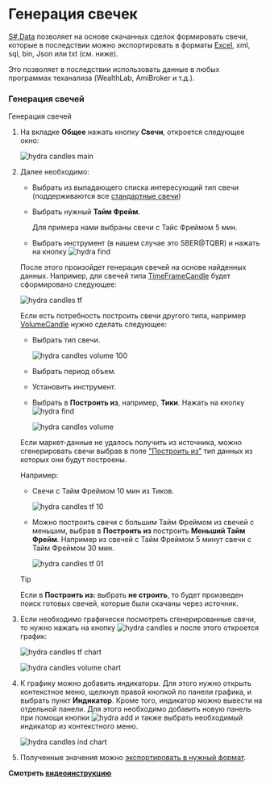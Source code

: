 # Генерация свечек

[S\#.Data](Hydra.md) позволяет на основе скачанных сделок формировать свечи, которые в последствии можно экспортировать в форматы [Excel](https://ru.wikipedia.org/wiki/Excel), xml, sql, bin, Json или txt (cм. ниже).

Это позволяет в последствии использовать данные в любых программах теханализа (WealthLab, AmiBroker и т.д.).

### Генерация свечей

Генерация свечей

1. На вкладке **Общее** нажать кнопку **Свечи**, откроется следующее окно:

   ![hydra candles main](~/images/hydra_candles_main.png)
2. Далее необходимо: 
   - Выбрать из выпадающего списка интересующий тип свечи (поддерживаются все [стандартные свечи](Candles.md))
   - Выбрать нужный **Тайм Фрейм**.

     Для примера нами выбраны свечи с Тайс Фреймом 5 мин.
   - Выбрать инструмент (в нашем случае это SBER@TQBR) и нажать на кнопку ![hydra find](~/images/hydra_find.png)

   После этого произойдет генерация свечей на основе найденных данных. Например, для свечей типа [TimeFrameCandle](../api/StockSharp.Algo.Candles.TimeFrameCandle.html) будет сформировано следующее:

   ![hydra candles tf](~/images/hydra_candles_tf.png)

   Если есть потребность построить свечи другого типа, например [VolumeCandle](../api/StockSharp.Algo.Candles.VolumeCandle.html) нужно сделать следующее: 
   - Выбрать тип свечи. 

     ![hydra candles volume 100](~/images/hydra_candles_volume_100.png)
   - Выбрать период объем.
   - Установить инструмент.
   - Выбрать в **Построить из**, например, **Тики**. Нажать на кнопку ![hydra find](~/images/hydra_find.png)

     ![hydra candles volume](~/images/hydra_candles_volume.png)

   Если маркет\-данные не удалось получить из источника, можно сгенерировать свечи выбрав в поле ["Построить из"](HydraUsingDifferentTypesMarketData.md) тип данных из которых они будут построены.

   Например:
   - Свечи с Тайм Фреймом 10 мин из Тиков. 

     ![hydra candles tf 10](~/images/hydra_candles_tf_10.png)
   - Можно построить свечи с большим Тайм Фреймом из свечей с меньшим, выбрав в **Построить из** построить **Меньший Тайм Фрейм**. Например из свечей с Тайм Фреймом 5 минут свечи с Тайм Фреймом 30 мин.

     ![hydra candles tf 01](~/images/hydra_candles_tf_01.png)

   > [!TIP]
   > Если в **Построить из:** выбрать **не строить**, то будет произведен поиск готовых свечей, которые были скачаны через источник.
3. Если необходимо графически посмотреть сгенерированные свечи, то нужно нажать на кнопку ![hydra candles](~/images/hydra_candles.png) и после этого откроется график:

   ![hydra candles tf chart](~/images/hydra_candles_tf_chart.png)

   ![hydra candles volume chart](~/images/hydra_candles_volume_chart.png)
4. К графику можно добавить индикаторы. Для этого нужно открыть контекстное меню, щелкнув правой кнопкой по панели графика, и выбрать пункт **Индикатор**. Кроме того, индикатор можно вывести на отдельной панели. Для этого необходимо добавить новую панель при помощи кнопки ![hydra add](~/images/hydra_add.png) и также выбрать необходимый индикатор из контекстного меню.

   ![hydra candles ind chart](~/images/hydra_candles_ind_chart.png)
5. Полученные значения можно [экспортировать в нужный формат](HydraExport.md).

**Смотреть [видеоинструкцию](HydraBuildDifferentCandleType.md)**
